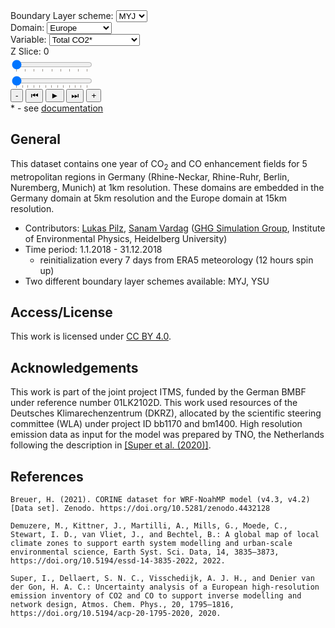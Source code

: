 <link rel="stylesheet" href="{{ '/assets/css/v2.css' | relative_url }}">
<div id="fullplot">
  <div id="container">
    <div id="controls">
      <div id="dropdown-controls">
        <div id="blscheme-container">
          <label for="blschemeDropdown">Boundary Layer scheme:</label>
          <select id="blschemeDropdown">
            <option title="Mellor-Yamada-Janjic" value="MYJ">MYJ</option>
            <option title="Yonsei University" value="YSU">YSU</option>
          </select>
        </div>
        <div id="domain-container">
          <label for="domainDropdown">Domain:</label>
          <select id="domainDropdown">
            <option value="1">Europe</option>
            <option value="2">Germany</option>
            <option value="3">Rhine-Neckar</option>
            <option value="4">Berlin</option>
            <option value="5">Rhine-Ruhr</option>
            <option value="6">Nuremberg</option>
            <option value="7">Munich</option>
          </select>
        </div>
        <div id="variable-container">
          <label for="variableDropdown">Variable:</label>
          <select id="variableDropdown">
            <option value="CO2_TOTAL">Total CO2*</option>
            <option value="CO2_TOTAL_V2">Total CO2 (Bio v2)*</option>
            <option value="CO2_ANTHRO">Anthropogenic CO2*</option>
            <option value="CO2_BCK">Background CO2</option>
            <option value="CO2_TRAFFIC">CO2 Traffic</option>
            <option value="CO2_POINT">CO2 Point Sources</option>
            <option value="CO2_AREA">CO2 Area Sources</option>
            <option value="CO2_BF">CO2 Biofuel</option>
            <option value="CO2_VPRM">CO2 Biogenic</option>
            <option value="CO2_VPRM_V2">CO2 Biogenic v2</option>
            <option value="CO_TOTAL">Total CO*</option>
            <option value="CO_BCK">Background CO</option>
            <option value="CO_ANT">CO Anthro</option>
            <option value="wind_speed">Wind Speed*</option>
          </select>
        </div>
      </div>
      <div id="zslider-container">
        <label id="zlabel" for="zslider">Z Slice: 0</label>
        <div id="zslider-inner">
          <input type="range" id="zslider" min="0" max="40" value="0" step="1" list="ztickmarks">
          <datalist id="ztickmarks">
            <option value="40" label="40"></option>
            <option value="35" label="35"></option>
            <option value="30" label="30"></option>
            <option value="25" label="25"></option>
            <option value="20" label="20"></option>
            <option value="15" label="15"></option>
            <option value="10" label="10"></option>
            <option value="5" label="5"></option>
            <option value="0" label="0"></option>
          </datalist>
        </div>
      </div>
    </div>
    <div id="myDiv"></div>
  </div>
  <div id="timeWidget">
    <input type="range" id="timeSlider" min="0" max="8760" value="0" step="24" list="tickmarks">
    <datalist id="tickmarks">
      <option value="0" label="Jan"></option>
      <option value="744" label="Feb"></option>
      <option value="1416" label="Mar"></option>
      <option value="2160" label="Apr"></option>
      <option value="2880" label="May"></option>
      <option value="3624" label="Jun"></option>
      <option value="4344" label="Jul"></option>
      <option value="5088" label="Aug"></option>
      <option value="5832" label="Sep"></option>
      <option value="6552" label="Oct"></option>
      <option value="7296" label="Nov"></option>
      <option value="8016" label="Dec"></option>
      <option value="8760" label="2019"></option>
    </datalist>
    <div id="timeWidget-buttons">
      <button id="decreaseSpeedButton">-</button>
      <button id="decrementTimeButton">&#9198;</button>
      <button id="playButton">&#9658;</button>
      <button id="incrementTimeButton">&#9197;</button>
      <button id="increaseSpeedButton">+</button>
    </div>
    <div id="zlabel">* - see <a href="{{ '/v2/documentation.html#computed-variables' | relative_url }}">documentation</a></div>
  </div>
</div>

<script type="module" src="{{ '/assets/scripts/plot_v2.js' | relative_url }}"></script>
<script src="https://cdn.plot.ly/plotly-latest.min.js"></script>
<script src="{{ '/assets/scripts/decoder.js' | relative_url}}" defer></script>


## General

This dataset contains one year of CO<sub>2</sub> and CO enhancement fields for 5 metropolitan regions in Germany (Rhine-Neckar, Rhine-Ruhr, Berlin, Nuremberg, Munich) at 1km resolution.
These domains are embedded in the Germany domain at 5km resolution and the Europe domain at 15km resolution.

- Contributors: <a class="enc" href="znvygb:yhxnf.cvym@vhc.hav-urvqryoret.qr">Lukas Pilz</a>, <a class="enc" href="znvygb:fnanz.ineqnt@hav-urvqryoret.qr">Sanam Vardag</a> ([GHG Simulation Group](https://www.iup.uni-heidelberg.de/de/forschung/atmosphaere/simulation-von-treibhausgasen-in-der-atmosphaere-vardag-gruppe), Institute of Environmental Physics, Heidelberg University)
- Time period: 1.1.2018 - 31.12.2018
    - reinitialization every 7 days from ERA5 meteorology (12 hours spin up)
- Two different boundary layer schemes available: MYJ, YSU

## Access/License

This work is licensed under [CC BY 4.0](http://creativecommons.org/licenses/by/4.0).


## Acknowledgements

This work is part of the joint project ITMS, funded by the German BMBF under reference number 01LK2102D.
This work used resources of the Deutsches Klimarechenzentrum (DKRZ), allocated by the scientific steering committee (WLA) under project ID bb1170 and bm1400.
High resolution emission data as input for the model was prepared by TNO, the Netherlands following the description in [[Super et al. (2020)]](https://doi.org/10.5194/acp-20-1795-2020).


## References

```
Breuer, H. (2021). CORINE dataset for WRF-NoahMP model (v4.3, v4.2) [Data set]. Zenodo. https://doi.org/10.5281/zenodo.4432128  
```
```
Demuzere, M., Kittner, J., Martilli, A., Mills, G., Moede, C., Stewart, I. D., van Vliet, J., and Bechtel, B.: A global map of local climate zones to support earth system modelling and urban-scale environmental science, Earth Syst. Sci. Data, 14, 3835–3873, https://doi.org/10.5194/essd-14-3835-2022, 2022. 
```
```
Super, I., Dellaert, S. N. C., Visschedijk, A. J. H., and Denier van der Gon, H. A. C.: Uncertainty analysis of a European high-resolution emission inventory of CO2 and CO to support inverse modelling and network design, Atmos. Chem. Phys., 20, 1795–1816, https://doi.org/10.5194/acp-20-1795-2020, 2020. 
```
